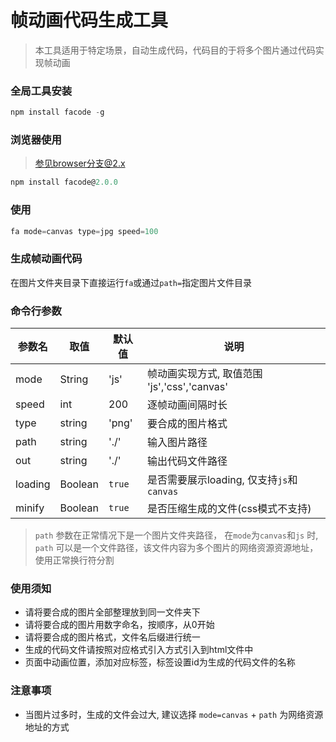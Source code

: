 # 帧动画代码生成工具

> 本工具适用于特定场景，自动生成代码，代码目的于将多个图片通过代码实现帧动画

### 全局工具安装

```js
npm install facode -g
```

### 浏览器使用
> [参见browser分支@2.x](https://www.npmjs.com/package/facode/v/2.0.0)
```js
npm install facode@2.0.0
```

### 使用

```js
fa mode=canvas type=jpg speed=100
```

### 生成帧动画代码

在图片文件夹目录下直接运行`fa`或通过`path=`指定图片文件目录

### 命令行参数

| 参数名 | 取值 | 默认值 |说明 |
| ------ | ------ | ------ | ------ |
| mode | String | 'js' | 帧动画实现方式, 取值范围 'js','css','canvas'|
| speed | int | 200 |逐帧动画间隔时长 |
| type | string | 'png' |要合成的图片格式 |
| path | string | './' |输入图片路径 |
| out | string | './' |输出代码文件路径 |
| loading | Boolean | `true` |是否需要展示loading, 仅支持`js`和`canvas` |
| minify | Boolean | `true` | 是否压缩生成的文件(css模式不支持) |

> `path` 参数在正常情况下是一个图片文件夹路径， 在`mode`为`canvas`和`js` 时, `path` 可以是一个文件路径，该文件内容为多个图片的网络资源资源地址，使用正常换行符分割

### 使用须知

- 请将要合成的图片全部整理放到同一文件夹下
- 请将要合成的图片用数字命名，按顺序，从0开始
- 请将要合成的图片格式，文件名后缀进行统一
- 生成的代码文件请按照对应格式引入方式引入到html文件中
- 页面中动画位置，添加对应标签，标签设置id为生成的代码文件的名称

### 注意事项

- 当图片过多时，生成的文件会过大, 建议选择 `mode=canvas` + `path` 为网络资源地址的方式
